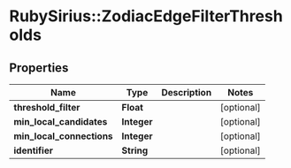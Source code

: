 # RubySirius::ZodiacEdgeFilterThresholds

## Properties
Name | Type | Description | Notes
------------ | ------------- | ------------- | -------------
**threshold_filter** | **Float** |  | [optional] 
**min_local_candidates** | **Integer** |  | [optional] 
**min_local_connections** | **Integer** |  | [optional] 
**identifier** | **String** |  | [optional] 

